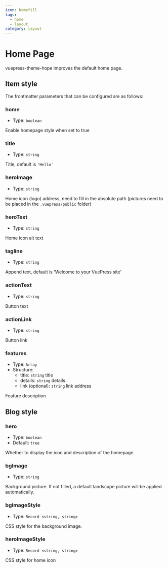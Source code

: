 ```yaml
---
icon: homefill
tags:
  - home
  - layout
category: layout
---
```


# Home Page

vuepress-theme-hope improves the default home page.

## Item style

The frontmatter parameters that can be configured are as follows:

### home

- Type: `boolean`

Enable homepage style when set to true

### title

- Type: `string`

Title, default is `'Hello'`

### heroImage

- Type: `string`

Home icon (logo) address, need to fill in the absolute path (pictures need to be placed in the `.vuepress/public` folder)

### heroText

- Type: `string`

Home icon alt text

### tagline

- Type: `string`

Append text, default is 'Welcome to your VuePress site'

### actionText

- Type: `string`

Button text

### actionLink

- Type: `string`

Button link

### features

- Type: `Array`
- Structure:
  - title: `string` title
  - details: `string` details
  - link (optional): `string` link address

Feature description

## Blog style

### hero

- Type: `boolean`
- Default: `true`

Whether to display the icon and description of the homepage

### bgImage

- Type: `string`

Background picture. If not filled, a default landscape picture will be applied automatically.

### bgImageStyle

- Type: `Record <string, string>`

CSS style for the background image.

### heroImageStyle

- Type: `Record <string, string>`

CSS style for home icon

